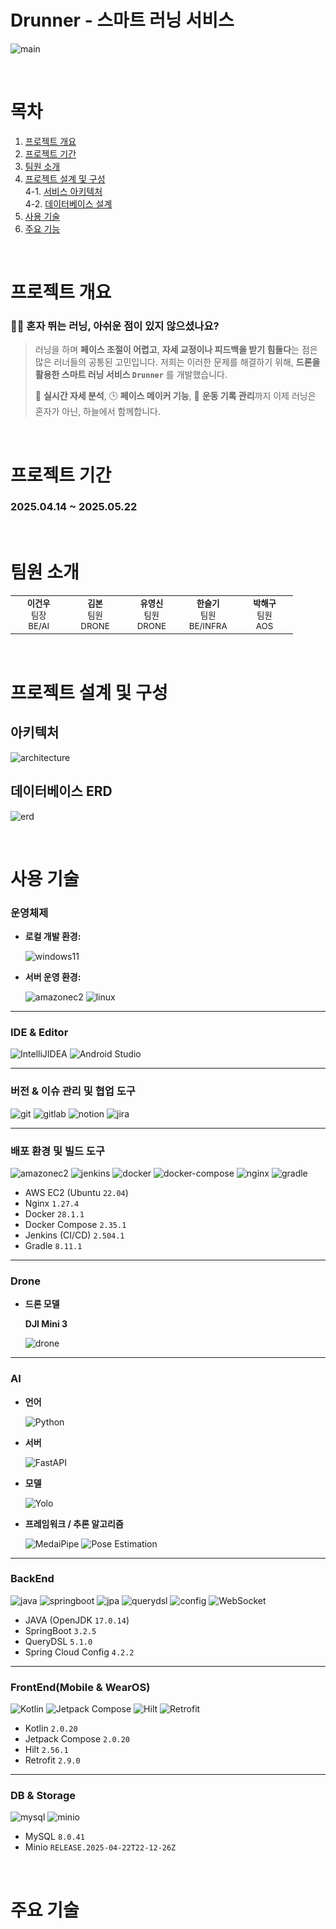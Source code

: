 # Drunner - 스마트 러닝 서비스

![main](images/main_sample.png)

<br />

# 목차

1. [프로젝트 개요](#프로젝트-개요)
2. [프로젝트 기간](#프로젝트-기간)
3. [팀원 소개](#팀원-소개)
4. [프로젝트 설계 및 구성](#프로젝트-설계-및-구성)  
   4-1. [서비스 아키텍처](#아키텍처)  
   4-2. [데이터베이스 설계](#데이터베이스-erd)
5. [사용 기술](#사용-기술)
6. [주요 기능](#주요-기능)

<br />

# 프로젝트 개요

### 🏃‍♀️ 혼자 뛰는 러닝, 아쉬운 점이 있지 않으셨나요?

> 러닝을 하며 **페이스 조절이 어렵고**, **자세 교정이나 피드백을 받기 힘들다**는 점은 많은 러너들의 공통된 고민입니다. 저희는 이러한 문제를 해결하기 위해, **드론을 활용한 스마트 러닝 서비스 `Drunner`** 를 개발했습니다.
>
> 📡 **실시간 자세 분석**, 🕒 **페이스 메이커 기능**, 📱 **운동 기록 관리**까지
> 이제 러닝은 혼자가 아닌, 하늘에서 함께합니다.

<br />

# 프로젝트 기간

### 2025.04.14 ~ 2025.05.22

<br />

# 팀원 소개

<table align="center">
  <tr>
    <td align="center" width="17%;">
      <img src="images/drone1.png" alt=""/>
      <br/><sub><b>이건우</b><br/>
      <span>팀장</span><br/>
      <span>BE/AI</span>
      </sub>
    </td>
    <td align="center" width="17%;">
      <img src="images/drone2.png" alt=""/>
      <br/><sub><b>김본</b><br>
      <span>팀원</span><br/>
      <span>DRONE</span>
      </sub>
    </td>
    <td align="center" width="17%;">
      <img src="images/drone3.png" alt=""/>
      <br/><sub><b>유영신</b><br>
      <span>팀원</span><br/>
      <span>DRONE</span>
      </sub>
    </td>
    <td align="center" width="17%;">
      <img src="images/drone4.png" alt=""/>
      <br/><sub><b>한슬기</b><br>
      <span>팀원</span><br/>
      <span>BE/INFRA</span>
      </sub>
    </td>
    <td align="center" width="17%;">
      <img src="images/drone5.png" alt=""/>
      <br/><sub><b>박해구</b><br>
      <span>팀원</span><br/>
      <span>AOS</span>
      </sub>
    </td>
  </tr>
</table>

<br>

# 프로젝트 설계 및 구성

## 아키텍처

![architecture](images/architecture.png)

## 데이터베이스 ERD

![erd](images/erd.png)

<br />

# 사용 기술

### 운영체제

- **로컬 개발 환경:**

  ![windows11](https://img.shields.io/badge/Windows%2011-%230079d6.svg?style=for-the-badge&logo=Windows%2011&logoColor=white)

- **서버 운영 환경:**

  ![amazonec2](https://img.shields.io/badge/amazonec2-FF9900?style=for-the-badge&logo=amazonec2&logoColor=white)
  ![linux](https://img.shields.io/badge/Linux-FCC624?style=for-the-badge&logo=linux&logoColor=black)

---

### IDE & Editor

![IntelliJIDEA](https://img.shields.io/badge/IntelliJIDEA-000000.svg?style=for-the-badge&logo=intellij-idea&logoColor=white)
![Android Studio](https://img.shields.io/badge/Android%20Studio-3DDC84?style=for-the-badge&logo=android-studio&logoColor=white)

---

### 버전 & 이슈 관리 및 협업 도구

![git](https://img.shields.io/badge/git-F05032?style=for-the-badge&logo=git&logoColor=white)
![gitlab](https://img.shields.io/badge/Gitlab-FC6D26?style=for-the-badge&logo=Gitlab&logoColor=white)
![notion](https://img.shields.io/badge/Notion-%23000000.svg?style=for-the-badge&logo=notion&logoColor=white)
![jira](https://img.shields.io/badge/Jira-0052CC?style=for-the-badge&logo=Jira&logoColor=white)

---

### 배포 환경 및 빌드 도구

![amazonec2](https://img.shields.io/badge/amazonec2-FF9900?style=for-the-badge&logo=amazonec2&logoColor=white)
![jenkins](https://img.shields.io/badge/Jenkins-D24939?style=for-the-badge&logo=Jenkins&logoColor=white)
![docker](https://img.shields.io/badge/Docker-2496ED?style=for-the-badge&logo=Docker&logoColor=white)
![docker-compose](https://img.shields.io/badge/DockerCompose-blue?style=for-the-badge&logo=docker&logoColor=white)
![nginx](https://img.shields.io/badge/nginx-%23009639.svg?style=for-the-badge&logo=nginx&logoColor=white)
![gradle](https://img.shields.io/badge/Gradle-02303A?style=for-the-badge&logo=Gradle&logoColor=white)

- AWS EC2 (Ubuntu `22.04`)
- Nginx `1.27.4`
- Docker `28.1.1`
- Docker Compose `2.35.1`
- Jenkins (CI/CD) `2.504.1`
- Gradle `8.11.1`

---

### Drone

- **드론 모델**

  **DJI Mini 3**

  ![drone](images/drone.png)

---

### AI

- **언어**

  ![Python](https://img.shields.io/badge/python-3670A0?style=for-the-badge&logo=python&logoColor=ffdd54)

- **서버**

  ![FastAPI](https://img.shields.io/badge/FastAPI-005571?style=for-the-badge&logo=fastapi)

- **모델**

  ![Yolo](https://img.shields.io/badge/-YOLO-111F68?style=for-the-badge&logo=YOLO&logoColor=white)

- **프레임워크 / 추론 알고리즘**

  ![MedaiPipe](https://img.shields.io/badge/-Mediapipe-007ACC?style=for-the-badge&logo=google&logoColor=white&size=40x40)
  ![Pose Estimation](https://img.shields.io/badge/-Pose%20Estimation-2E8B57?style=for-the-badge&logo=python&logoColor=white&size=40x40)

---

### BackEnd

![java](https://img.shields.io/badge/Java-ED8B00?style=for-the-badge&logo=openjdk&logoColor=white)
![springboot](https://img.shields.io/badge/Spring%20Boot-6DB33F?style=for-the-badge&logo=springboot&logoColor=white)
![jpa](https://img.shields.io/badge/Spring_data_jpa-F37C20?style=for-the-badge&logo=SpringSecurity&logoColor=white)
![querydsl](https://img.shields.io/badge/Query%20DSL-000000?style=for-the-badge&logo=apachekafka&logoColor=white)
![config](https://img.shields.io/badge/Spring%20Cloud%20Config-6DB33F?style=for-the-badge&logo=spring&logoColor=white)
![WebSocket](https://img.shields.io/badge/WebSocket-FF9800?style=for-the-badge)

- JAVA (OpenJDK `17.0.14`)
- SpringBoot `3.2.5`
- QueryDSL `5.1.0`
- Spring Cloud Config `4.2.2`

---

### FrontEnd(Mobile & WearOS)

![Kotlin](https://img.shields.io/badge/Kotlin-7F52FF?style=for-the-badge&logo=Kotlin&logoColor=white)
![Jetpack Compose](https://img.shields.io/badge/Jetpack%20Compose-4285F4?style=for-the-badge&logo=jetpackcompose&logoColor=white)
![Hilt](https://img.shields.io/badge/Hilt%20DI-34A853?style=for-the-badge&logo=google&logoColor=white)
![Retrofit](https://img.shields.io/badge/Retrofit-007AFF?style=for-the-badge&logo=retrofit&logoColor=white)

- Kotlin `2.0.20`
- Jetpack Compose `2.0.20`
- Hilt `2.56.1`
- Retrofit `2.9.0`

---

### DB & Storage

![mysql](https://img.shields.io/badge/mysql-4479A1?style=for-the-badge&logo=mysql&logoColor=white)
![minio](https://img.shields.io/badge/minio-C72E49.svg?style=for-the-badge&logo=minio&logoColor=white)

- MySQL `8.0.41`
- Minio `RELEASE.2025-04-22T22-12-26Z`

<br />

# 주요 기술
